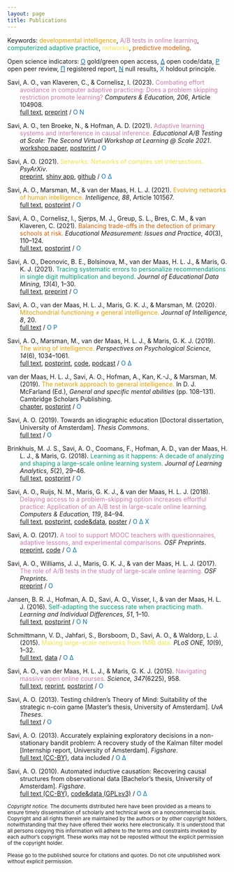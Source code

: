 ```yaml
---
layout: page
title: Publications
---
```


Keywords: <font color="#E69F00">developmental intelligence</font>, <font color="#CC79A7">A/B tests in online learning</font>, <font color="#009E73">computerized adaptive practice</font>, <font color="#F0E442">networks</font>, <font color="#D55E00">predictive modeling</font>.

Open science indicators:
[<font color="#0072B2">&Omicron;</font>](https://en.wikipedia.org/wiki/Open_access) gold/green open access,
[<font color="#0072B2">&Delta;</font>](https://en.wikipedia.org/wiki/Open_data) open code/data,
[<font color="#0072B2">&Rho;</font>](https://en.wikipedia.org/wiki/Open_peer_review) open peer review,
[<font color="#0072B2">&Pi;</font>](https://en.wikipedia.org/wiki/Preregistration) registered report,
[<font color="#0072B2">&Nu;</font>](https://en.wikipedia.org/wiki/Publication_bias) null results, <font color="#0072B2">&Chi;</font> holdout principle.

<p style="margin-left: .3in; text-indent: -.3in;">
 Savi, A. O., van Klaveren, C., & Cornelisz, I. (2023).
 <font color="#CC79A7">Combating effort avoidance in computer adaptive practicing: Does a problem skipping restriction promote learning?</font>
 <em>Computers & Education, 206</em>, Article 104908.<br>
 <a href="https://doi.org/10.1016/j.compedu.2023.104908">full text</a>, <a href="https://doi.org/10.31234/osf.io/5fmek">preprint</a> /
 <font color="#0072B2">&Omicron;</font> <font color="#0072B2">&Nu;</font>
</p>

<p style="margin-left: .3in; text-indent: -.3in;">
 Savi, A. O., ten Broeke, N., & Hofman, A. D. (2021).
 <font color="#CC79A7">Adaptive learning systems and interference in causal inference.</font>
 <em>Educational A/B Testing at Scale: The Second Virtual Workshop at Learning @ Scale 2021</em>.<br>
 <a href="https://sites.google.com/carnegielearning.com/edu-ab-testing-at-scale-2021/">workshop paper</a>, <a href="https://doi.org/10.31234/osf.io/4ax25">postprint</a> /
 <font color="#0072B2">&Omicron;</font>
</p>

<p style="margin-left: .3in; text-indent: -.3in;">
 Savi, A. O. (2021).
 <font color="#F0E442">Setworks: Networks of complex set intersections.</font>
 <em>PsyArXiv</em>.<br>
 <a href="https://doi.org/10.31234/osf.io/kj7vg">preprint</a>, <a href="https://aosavi.shinyapps.io/setworks/">shiny app</a>, <a href="https://github.com/aosavi/setworks">github</a> /
 <font color="#0072B2">&Omicron;</font> <font color="#0072B2">&Delta;</font>
</p>

<p style="margin-left: .3in; text-indent: -.3in;">
 Savi, A. O., Marsman, M., & van der Maas, H. L. J. (2021).
 <font color="#E69F00">Evolving networks of human intelligence.</font>
 <em>Intelligence, 88</em>, Article 101567.<br>
 <a href="https://doi.org/10.1016/j.intell.2021.101567">full text</a>, <a href="https://doi.org/10.31234/osf.io/shq87">postprint</a> /
 <font color="#0072B2">&Omicron;</font>
</p>

<p style="margin-left: .3in; text-indent: -.3in;">
 Savi, A. O., Cornelisz, I., Sjerps, M. J., Greup, S. L., Bres, C. M., & van Klaveren, C. (2021).
 <font color="#D55E00">Balancing trade-offs in the detection of primary schools at risk.</font>
 <em>Educational Measurement: Issues and Practice, 40</em>(3), 110&ndash;124.<br>
 <a href="https://onlinelibrary.wiley.com/share/author/AP4PAACTRX7JASJPYAP3?target=10.1111/emip.12433">full text</a>, <a href="https://doi.org/10.35542/osf.io/q6z4r">postprint</a> /
 <font color="#0072B2">&Omicron;</font>
</p>

<p style="margin-left: .3in; text-indent: -.3in;">
 Savi, A. O., Deonovic, B. E., Bolsinova, M., van der Maas, H. L. J., & Maris, G. K. J. (2021).
 <font color="#009E73">Tracing systematic errors to personalize recommendations in single digit multiplication and beyond.</font>
 <em>Journal of Educational Data Mining, 13</em>(4), 1&ndash;30.<br>
 <a href="https://jedm.educationaldatamining.org/index.php/JEDM/article/view/382">full text</a>, <a href="https://doi.org/10.31234/osf.io/53muj">preprint</a> /
 <font color="#0072B2">&Omicron;</font>
</p>

<p style="margin-left: .3in; text-indent: -.3in;">
 Savi, A. O., van der Maas, H. L. J., Maris, G. K. J., & Marsman, M. (2020).
 <font color="#E69F00">Mitochondrial functioning &#8800; general intelligence.</font>
 <em>Journal of Intelligence, 8</em>, 20.<br>
 <a href="https://doi.org/10.3390/jintelligence8020020">full text</a> /
 <font color="#0072B2">&Omicron;</font> <font color="#0072B2">&Rho;</font>
</p>

<p style="margin-left: .3in; text-indent: -.3in;">
 Savi, A. O., Marsman, M., van der Maas, H. L. J., & Maris, G. K. J. (2019).
 <font color="#E69F00">The wiring of intelligence.</font>
 <em>Perspectives on Psychological Science, 14</em>(6), 1034&ndash;1061.<br>
 <a href="https://doi.org/10.1177/1745691619866447">full text</a>, <a href="https://doi.org/10.31234/osf.io/32wr8">postprint</a>, <a href="https://doi.org/10.17605/OSF.IO/EY7MA">code</a>, <a href="https://youtu.be/NF7GfzBjrsA">podcast</a> /
 <font color="#0072B2">&Omicron;</font> <font color="#0072B2">&Delta;</font>
</p>

<p style="margin-left: .3in; text-indent: -.3in;">
 van der Maas, H. L. J., Savi, A. O., Hofman, A., Kan, K.-J., & Marsman, M. (2019).
 <font color="#E69F00">The network approach to general intelligence.</font>
 In D. J. McFarland (Ed.), <em>General and specific mental abilities</em> (pp. 108&ndash;131). Cambridge Scholars Publishing.<br>
 <a href="https://www.cambridgescholars.com/general-and-specific-mental-abilities">chapter</a>, <a href="https://doi.org/10.31234/osf.io/e96m8">postprint</a> /
 <font color="#0072B2">&Omicron;</font>
</p>

<p style="margin-left: .3in; text-indent: -.3in;">
 Savi, A. O. (2019).
 Towards an idiographic education [Doctoral dissertation, University of Amsterdam].
 <em>Thesis Commons</em>.<br>
 <a href="https://doi.org/10.31237/osf.io/7gqhz">full text</a> /
 <font color="#0072B2">&Omicron;</font>
</p>

<p style="margin-left: .3in; text-indent: -.3in;">
 Brinkhuis, M. J. S., Savi, A. O., Coomans, F., Hofman, A. D., van der Maas, H. L. J., & Maris, G. (2018).
 <font color="#009E73">Learning as it happens: A decade of analyzing and shaping a large-scale online learning system.</font>
 <em>Journal of Learning Analytics, 5</em>(2), 29&ndash;46.<br>
 <a href="https://doi.org/10.18608/jla.2018.52.3">full text</a>, <a href="https://doi.org/10.31234/osf.io/g4z85">postprint</a> /
 <font color="#0072B2">&Omicron;</font>
</p>

<p style="margin-left: .3in; text-indent: -.3in;">
 Savi, A. O., Ruijs, N. M., Maris, G. K. J., & van der Maas, H. L. J. (2018).
 <font color="#CC79A7">Delaying access to a problem-skipping option increases effortful practice: Application of an A/B test in large-scale online learning.</font>
 <em>Computers & Education, 119</em>, 84&ndash;94.<br>
 <a href="https://doi.org/10.1016/j.compedu.2017.12.008">full text</a>, <a href="https://doi.org/10.31235/osf.io/m6jqe">postprint</a>, <a href="https://osf.io/z88wh/">code&data</a>, <a href="/assets/talks/2017_Poster_IOPS/poster.pdf">poster</a> /
 <font color="#0072B2">&Omicron;</font> <font color="#0072B2">&Delta;</font> <font color="#0072B2">&Chi;</font>
</p>

<p style="margin-left: .3in; text-indent: -.3in;">
 Savi, A. O. (2017).
 <font color="#CC79A7">A tool to support MOOC teachers with questionnaires, adaptive lessons, and experimental comparisons.</font>
 <em>OSF Preprints</em>.<br>
 <a href="https://doi.org/10.31219/osf.io/q53jx">preprint</a>, <a href="https://github.com/renspoesse/uva-qualtrics-lti-bridge">code</a> /
 <font color="#0072B2">&Omicron;</font> <font color="#0072B2">&Delta;</font>
</p>

<p style="margin-left: .3in; text-indent: -.3in;">
 Savi, A. O., Williams, J. J., Maris, G. K. J., & van der Maas, H. L. J. (2017).
 <font color="#CC79A7">The role of A/B tests in the study of large-scale online learning.</font>
 <em>OSF Preprints</em>.<br>
 <a href="https://doi.org/10.31219/osf.io/83jsg">preprint</a> /
 <font color="#0072B2">&Omicron;</font>
</p>

<p style="margin-left: .3in; text-indent: -.3in;">
 Jansen, B. R. J., Hofman, A. D., Savi, A. O., Visser, I., & van der Maas, H. L. J. (2016).
 <font color="#009E73">Self-adapting the success rate when practicing math.</font>
 <em>Learning and Individual Differences, 51</em>, 1&ndash;10.<br>
 <a href="https://doi.org/10.1016/j.lindif.2016.08.027">full text</a>, <a href="https://doi.org/10.31234/osf.io/8qnxw">postprint</a> /
 <font color="#0072B2">&Omicron;</font> <font color="#0072B2">&Nu;</font>
</p>

<p style="margin-left: .3in; text-indent: -.3in;">
 Schmittmann, V. D., Jahfari, S., Borsboom, D., Savi, A. O., & Waldorp, L. J. (2015).
 <font color="#F0E442">Making large-scale networks from fMRI data.</font>
 <em>PLoS ONE, 10</em>(9), 1&ndash;32.<br>
 <a href="https://doi.org/10.1371/journal.pone.0129074">full text</a>, <a href="https://persistent-identifier.nl/?identifier=urn:nbn:nl:ui:13-okb6-1d">data</a> /
 <font color="#0072B2">&Omicron;</font> <font color="#0072B2">&Delta;</font>
</p>

<p style="margin-left: .3in; text-indent: -.3in;">
 Savi, A. O., van der Maas, H. L. J., & Maris, G. K. J. (2015).
 <font color="#CC79A7">Navigating massive open online courses.</font>
 <em>Science, 347</em>(6225), 958.<br>
 <a href="https://www.sciencemag.org/cgi/content/full/347/6225/958?ijkey=Cvwc9s8Vmj7jM&amp;keytype=ref&amp;siteid=sci">full text</a>, <a href="https://www.sciencemag.org/cgi/rapidpdf/347/6225/958?ijkey=Cvwc9s8Vmj7jM&amp;keytype=ref&amp;siteid=sci">reprint</a>, <a href="https://doi.org/10.31234/osf.io/kch9u">postprint</a> /
 <font color="#0072B2">&Omicron;</font>
</p>

<p style="margin-left: .3in; text-indent: -.3in;">
 Savi, A. O. (2013).
 Testing children’s Theory of Mind: Suitability of the strategic n-coin game [Master’s thesis, University of Amsterdam].
 <em>UvA Theses</em>.<br>
 <a href="https://scripties.uba.uva.nl/search?id=record_31626">full text</a> /
 <font color="#0072B2">&Omicron;</font>
</p>

<p style="margin-left: .3in; text-indent: -.3in;">
 Savi, A. O. (2013).
 Accurately explaining exploratory decisions in a non-stationary bandit problem: A recovery study of the Kalman filter model [Internship report, University of Amsterdam].
 <em>Figshare</em>.<br>
 <a href="https://doi.org/10.6084/m9.figshare.1286872">full text (CC-BY)</a>, data included /
 <font color="#0072B2">&Omicron;</font> <font color="#0072B2">&Delta;</font>
</p>

<p style="margin-left: .3in; text-indent: -.3in;">
 Savi, A. O. (2010).
 Automated inductive causation: Recovering causal structures from observational data [Bachelor’s thesis, University of Amsterdam].
 <em>Figshare</em>.<br>
 <a href="https://doi.org/10.6084/m9.figshare.1286876">full text (CC-BY)</a>, <a href="https://doi.org/10.6084/m9.figshare.1286876">code&data (GPL≥v3)</a> /
 <font color="#0072B2">&Omicron;</font> <font color="#0072B2">&Delta;</font>
</p>

<p class="message">
<small>
<em>Copyright notice.</em> The documents distributed here have been provided as a means to ensure timely dissemination of scholarly and technical work on a noncommercial basis. Copyright and all rights therein are maintained by the authors or by other copyright holders, notwithstanding that they have offered their works here electronically. It is understood that all persons copying this information will adhere to the terms and constraints invoked by each author’s copyright. These works may not be reposted without the explicit permission of the copyright holder.

Please go to the published source for citations and quotes. Do not cite unpublished work without explicit permission.
</small>
</p>
